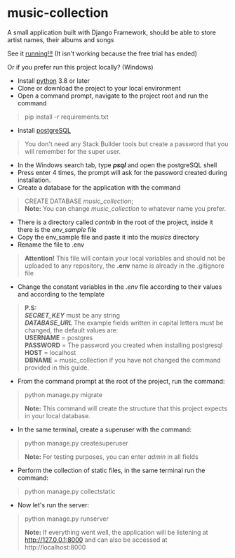 # music-collection
A small application built with Django Framework, should be able to store artist names, their albums and songs  

See it [running!!!](https://music-collection-production.up.railway.app/) (It isn't working because the free trial has ended)

Or if you prefer run this project locally? (Windows)



* Install [python](https://www.python.org/downloads/) 3.8 or later  
* Clone or download the project to your local environment  
* Open a command prompt, navigate to the project root and run the command  
> pip install -r requirements.txt
* Install [postgreSQL](https://www.postgresql.org/download/)
> You don't need any Stack Builder tools but create a password that you will remember for the super user.
* In the Windows search tab, type ***psql*** and open the postgreSQL shell
* Press enter 4 times, the prompt will ask for the password created during installation.
* Create a database for the application with the command
> CREATE DATABASE *music_collection*;  
> **Note:** You can change *music_collection* to whatever name you prefer.
* There is a directory called *contrib* in the root of the project, inside it there is the *env_sample* file 
* Copy the env_sample file and paste it into the *musics* directory
* Rename the file to .env
> **Attention!** This file will contain your local variables and should not be uploaded to any repository, the **.env** name is already in the .gitignore file
* Change the constant variables in the *.env* file according to their values and according to the template
> **P.S:**  
> ***SECRET_KEY*** must be any string  
> ***DATABASE_URL*** The example fields written in capital letters must be changed, the default values are:  
> **USERNAME** = postgres   
> **PASSWORD** = The password you created when installing postgresql  
> **HOST** = localhost  
> **DBNAME** = music_collection if you have not changed the command provided in this guide.
* From the command prompt at the root of the project, run the command:
> python manage.py migrate  
>
> **Note:** This command will create the structure that this project expects in your local database.
* In the same terminal, create a superuser with the command:
> python manage.py createsuperuser  
>
> **Note:** For testing purposes, you can enter *admin* in all fields
* Perform the collection of static files, in the same terminal run the command:
> python manage.py collectstatic
* Now let's run the server:
> python manage.py runserver  
> 
> **Note:** If everything went well, the application will be listening at http://127.0.0.1:8000 and can also be accessed at http://localhost:8000
